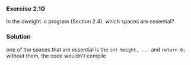 ### Exercise 2.10
In the dweight. c program (Section 2.4). which spaces are essential?

### Solution
one of the spaces that are essential is the `int height, ...` and `return 0;` without them, the code wouldn't compile
